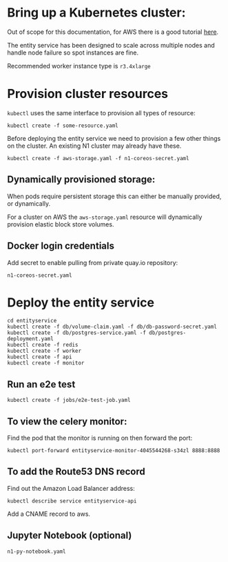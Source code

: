 

# Bring up a Kubernetes cluster:

Out of scope for this documentation, for AWS there is a good
tutorial [here](https://github.com/coreos/kube-aws).

The entity service has been designed to scale across multiple nodes and
handle node failure so spot instances are fine.

Recommended worker instance type is `r3.4xlarge`

# Provision cluster resources

`kubectl` uses the same interface to provision all types of resource:

    kubectl create -f some-resource.yaml

Before deploying the entity service we need to provision a few other
things on the cluster. An existing N1 cluster may already have these.

    kubectl create -f aws-storage.yaml -f n1-coreos-secret.yaml


## Dynamically provisioned storage:

When pods require persistent storage this can either be manually provided,
or dynamically.

For a cluster on AWS the `aws-storage.yaml` resource will dynamically
provision elastic block store volumes.

## Docker login credentials

Add secret to enable pulling from private quay.io repository:

`n1-coreos-secret.yaml`


# Deploy the entity service

    cd entityservice
    kubectl create -f db/volume-claim.yaml -f db/db-password-secret.yaml
    kubectl create -f db/postgres-service.yaml -f db/postgres-deployment.yaml
    kubectl create -f redis
    kubectl create -f worker
    kubectl create -f api
    kubectl create -f monitor


## Run an e2e test

    kubectl create -f jobs/e2e-test-job.yaml

## To view the celery monitor:

Find the pod that the monitor is running on then forward the port:

    kubectl port-forward entityservice-monitor-4045544268-s34zl 8888:8888

## To add the Route53 DNS record

Find out the Amazon Load Balancer address:

    kubectl describe service entityservice-api

Add a CNAME record to aws.

## Jupyter Notebook (optional)

`n1-py-notebook.yaml`
